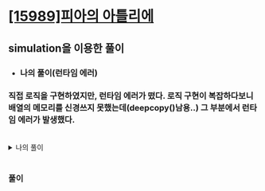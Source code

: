# [[15989]피아의 아틀리에](https://www.acmicpc.net/problem/15898)

## simulation을 이용한 풀이


- ### 나의 풀이(런타임 에러)

### 직접 로직을 구현하였지만, 런타임 에러가 떴다. 로직 구현이 복잡하다보니 배열의 메모리를 신경쓰지 못했는데(deepcopy()남용..) 그 부분에서 런타임 에러가 발생했다.<br>

<br>

<details>
<summary> 나의 풀이 </summary>

<br>

<p align='center'>
<image src='https://lh3.googleusercontent.com/50iGjOn26aMTX9oWyuJOlUfu_HqAWf8dneL7JoewyhnsGOScZd7Y--vCPqH-063Ltnw5R_ATNyIYdkxbeBEC3_-kR-xTPiqPlueaJdW8KBGRZ3RDUPNR27_cOriI7zN7ZGQtVgFS' width='50%'>
<image src='https://lh3.googleusercontent.com/IpQDi24aIS8NPFagtJhNPz8kY97pE03zr9DAeMOw3YgCfzgyp08NSBwTkMQoYW6RVHNVbJUyehHJ6OTIEFd5gm3n6UlJi0f9M88Z-YGFs1sjM1LBf3OlDjPBXrVFrzMvTy10MUXT' width='50%'>
<image src='https://lh3.googleusercontent.com/aA9VNvMG-zKMzmpN1SHy9DH6NhhFEbitljhIvnfYEKXZOXZiNKu_1hrFlKZK0FtHuo9u3ho7Wp_8TkamdYLERsbJqpjfzv5EkqFVuBpbo2DIlO8pqfPMPiggh7j9R0cAG1zOH0lD' width='50%'>
</p>

<br>

</details>

<br>

### 풀이
